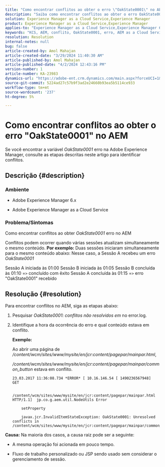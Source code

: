 ```yaml
---
title: "Como encontrar conflitos ao obter o erro \"OakState0001\" no AEM"
description: "Saiba como encontrar conflitos ao obter o erro OakState0001 no Adobe Experience Manager."
solution: Experience Manager as a Cloud Service,Experience Manager
product: Experience Manager as a Cloud Service,Experience Manager
applies-to: "Experience Manager as a Cloud Service,Experience Manager 6.5"
keywords: "KCS, AEM, conflito, OakState0001, erro, AEM as a Cloud Service"
resolution: Resolution
internal-notes: null
bug: false
article-created-by: Amol Mahajan
article-created-date: "3/29/2024 11:40:30 AM"
article-published-by: Amol Mahajan
article-published-date: "4/2/2024 12:43:16 PM"
version-number: 1
article-number: KA-23983
dynamics-url: "https://adobe-ent.crm.dynamics.com/main.aspx?forceUCI=1&pagetype=entityrecord&etn=knowledgearticle&id=081f9921-c1ed-ee11-a203-6045bd045872"
source-git-commit: 5224ad27c57b9f3ad2e24660b93ea5b5114ce933
workflow-type: tm+mt
source-wordcount: '237'
ht-degree: 5%

---
```


# Como encontrar conflitos ao obter o erro &quot;OakState0001&quot; no AEM


Se você encontrar a variável *OakState0001* erro na Adobe Experience Manager, consulte as etapas descritas neste artigo para identificar conflitos.

## Descrição {#description}


### <b>Ambiente</b>

- Adobe Experience Manager 6.x


- Adobe Experience Manager as a Cloud Service




### <b>Problema/Sintomas</b>

Como encontrar conflitos ao obter *OakState0001* erro no AEM

Conflitos podem ocorrer quando várias sessões atualizam simultaneamente o mesmo conteúdo.
<b>Por exemplo:</b>
Duas sessões iniciaram simultaneamente para o mesmo conteúdo abaixo: Nesse caso, a Sessão A recebeu um erro *OakState0001*

Sessão A iniciada às 01:00 Sessão B iniciada às 01:05 Sessão B concluída às 01:10 =`>`  concluído com êxito Sessão A concluída às 01:15 =`>`  erro &quot;OakState0001&quot; recebido


## Resolução {#resolution}


Para encontrar conflitos no AEM, siga as etapas abaixo:

1. Pesquisar *OakState0001: conflitos não resolvidos em* no error.log.


2. Identifique a hora da ocorrência do erro e qual conteúdo estava em conflito.

   <b>Exemplo:</b>



   Ao abrir uma página de */content/wcm/sites/www/mysite/en/jcr:content/pagepar/mainpar.html*,



   */content/wcm/sites/www/mysite/en/jcr:content/pagepar/mainpar/common_button* estava em conflito.


   ```
   23.03.2017 11:36:08.734 *ERROR* [ 10.16.146.54 [ 1490236567948]  GET
   
       /content/wcm/sites/www/mysite/en/jcr:content/pagepar/mainpar.html HTTP/1.1]  jp.co.g.aem.util.NodeUtils Error
   
       setProperty
   
       javax.jcr.InvalidItemStateException: OakState0001: Unresolved conflicts in /content/wcm/sites/www/mysite/en/jcr:content/pagepar/mainpar/common_button
   ```



<b>Causa:</b>
Na maioria dos casos, a causa raiz pode ser a seguinte:

- A mesma operação foi acionada em pouco tempo.


- Fluxo de trabalho personalizado ou JSP sendo usado sem considerar o gerenciamento de sessão.

